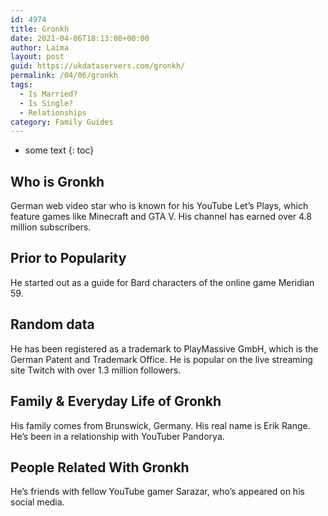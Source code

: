 ```yaml
---
id: 4974
title: Gronkh
date: 2021-04-06T18:13:08+00:00
author: Laima
layout: post
guid: https://ukdataservers.com/gronkh/
permalink: /04/06/gronkh
tags:
  - Is Married?
  - Is Single?
  - Relationships
category: Family Guides
---
```


* some text
{: toc}


## Who is Gronkh
                  
                  
                  
German web video star who is known for his YouTube Let&#8217;s Plays, which feature games like Minecraft and GTA V. His channel has earned over 4.8 million subscribers. 
                  
              
            
              
            
                
                
                
## Prior to Popularity
                  
                  
                  
He started out as a guide for Bard characters of the online game Meridian 59.
                  
              
            
              
            
                
                
                
## Random data
                  
                  
                  
He has been registered as a trademark to PlayMassive GmbH, which is the German Patent and Trademark Office. He is popular on the live streaming site Twitch with over 1.3 million followers. 
                  
              
            
              
            
                
                
                
## Family & Everyday Life of Gronkh
                  
                  
                  
His family comes from Brunswick, Germany. His real name is Erik Range. He&#8217;s been in a relationship with YouTuber Pandorya.
                  
              
            
              
            
                
                
                
## People Related With Gronkh
                  
                  
                  
He&#8217;s friends with fellow YouTube gamer Sarazar, who&#8217;s appeared on his social media.
                  
              
            
              
            
                
              
            
              
              
            
            
              
            
          
          
          